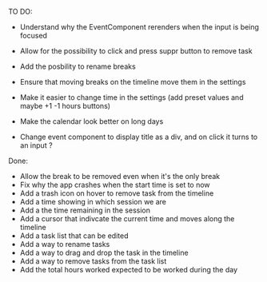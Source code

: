 TO DO:

- Understand why the EventComponent rerenders when the input is being focused

- Allow for the possibility to click and press suppr button to remove task
- Add the posbility to rename breaks
- Ensure that moving breaks on the timeline move them in the settings
- Make it easier to change time in the settings (add preset values and maybe +1 -1 hours buttons)
- Make the calendar look better on long days
- Change event component to display title as a div, and on click it turns to an input ?

Done:

- Allow the break to be removed even when it's the only break
- Fix why the app crashes when the start time is set to now
- Add a trash icon on hover to remove task from the timeline
- Add a time showing in which session we are
- Add a the time remaining in the session
- Add a cursor that indivcate the current time and moves along the timeline
- Add a task list that can be edited
- Add a way to rename tasks
- Add a way to drag and drop the task in the timeline
- Add a way to remove tasks from the task list
- Add the total hours worked expected to be worked during the day
